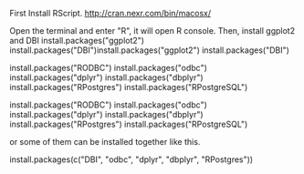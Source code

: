 First Install RScript.
http://cran.nexr.com/bin/macosx/

Open the terminal and enter "R", it will open R console.
Then, install ggplot2 and DBI
install.packages("ggplot2")
install.packages("DBI")install.packages("ggplot2")
install.packages("DBI")

install.packages("RODBC")
install.packages("odbc")
install.packages("dplyr")
install.packages("dbplyr")
install.packages("RPostgres")
install.packages("RPostgreSQL")

install.packages("RODBC")
install.packages("odbc")
install.packages("dplyr")
install.packages("dbplyr")
install.packages("RPostgres")
install.packages("RPostgreSQL")


or some of them can be installed together like this.

install.packages(c("DBI", "odbc", "dplyr", "dbplyr", "RPostgres"))
